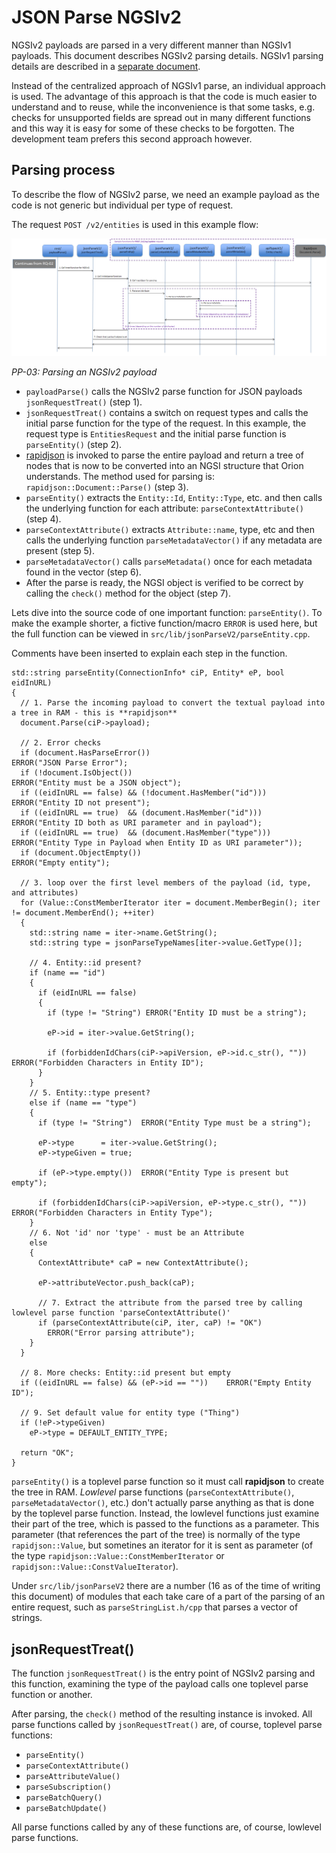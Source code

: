 # JSON Parse NGSIv2

NGSIv2 payloads are parsed in a very different manner than NGSIv1 payloads. This document describes NGSIv2 parsing details. NGSIv1 parsing details are described in a [separate document](jsonParse.md).

Instead of the centralized approach of NGSIv1 parse, an individual approach is used.
The advantage of this approach is that the code is much easier to understand and to reuse, while the inconvenience is that some tasks, e.g. checks for unsupported fields are spread out in many different functions and this way it is easy for some of these checks to be forgotten.
The development team prefers this second approach however.  

## Parsing process
To describe the flow of NGSIv2 parse, we need an example payload as the code is not generic but individual per type of request.

The request `POST /v2/entities` is used in this example flow:

<a name="flow-pp-03"></a>
![Parsing an NGSIv2 payload](images/Flow-PP-03.png)

_PP-03: Parsing an NGSIv2 payload_

* `payloadParse()` calls the NGSIv2 parse function for JSON payloads `jsonRequestTreat()` (step 1).
* `jsonRequestTreat()` contains a switch on request types and calls the initial parse function for the type of the request. In this example, the request type is `EntitiesRequest` and the initial parse function is `parseEntity()` (step 2).
* [rapidjson](http://rapidjson.org) is invoked to parse the entire payload and return a tree of nodes that is now to be converted into an NGSI structure that Orion understands.  The method used for parsing is: `rapidjson::Document::Parse()` (step 3).
* `parseEntity()` extracts the `Entity::Id`, `Entity::Type`, etc. and then calls the underlying function for each attribute: `parseContextAttribute()` (step 4).
* `parseContextAttribute()` extracts `Attribute::name`, type, etc and then calls the underlying function `parseMetadataVector()` if any metadata are present (step 5).
* `parseMetadataVector()` calls `parseMetadata()` once for each metadata found in the vector (step 6).
* After the parse is ready, the NGSI object is verified to be correct by calling the `check()` method for the object (step 7).

Lets dive into the source code of one important function: `parseEntity()`. To make the example shorter, a fictive function/macro `ERROR` is used here, but the full function can be viewed in `src/lib/jsonParseV2/parseEntity.cpp`.

Comments have been inserted to explain each step in the function.

```
std::string parseEntity(ConnectionInfo* ciP, Entity* eP, bool eidInURL)
{
  // 1. Parse the incoming payload to convert the textual payload into a tree in RAM - this is **rapidjson**
  document.Parse(ciP->payload);

  // 2. Error checks
  if (document.HasParseError())                             ERROR("JSON Parse Error");
  if (!document.IsObject())                                 ERROR("Entity must be a JSON object");
  if ((eidInURL == false) && (!document.HasMember("id")))   ERROR("Entity ID not present");
  if ((eidInURL == true)  && (document.HasMember("id")))    ERROR("Entity ID both as URI parameter and in payload");
  if ((eidInURL == true)  && (document.HasMember("type")))  ERROR("Entity Type in Payload when Entity ID as URI parameter"));
  if (document.ObjectEmpty())                               ERROR("Empty entity");

  // 3. loop over the first level members of the payload (id, type, and attributes)
  for (Value::ConstMemberIterator iter = document.MemberBegin(); iter != document.MemberEnd(); ++iter)
  {
    std::string name = iter->name.GetString();
    std::string type = jsonParseTypeNames[iter->value.GetType()];

    // 4. Entity::id present?
    if (name == "id")
    {
      if (eidInURL == false)
      {
        if (type != "String") ERROR("Entity ID must be a string");

        eP->id = iter->value.GetString();

        if (forbiddenIdChars(ciP->apiVersion, eP->id.c_str(), "")) ERROR("Forbidden Characters in Entity ID");
      }
    }
    // 5. Entity::type present?
    else if (name == "type")
    {
      if (type != "String")  ERROR("Entity Type must be a string");

      eP->type      = iter->value.GetString();
      eP->typeGiven = true;

      if (eP->type.empty())  ERROR("Entity Type is present but empty");

      if (forbiddenIdChars(ciP->apiVersion, eP->type.c_str(), "")) ERROR("Forbidden Characters in Entity Type");
    }
    // 6. Not 'id' nor 'type' - must be an Attribute
    else
    {
      ContextAttribute* caP = new ContextAttribute();
      
      eP->attributeVector.push_back(caP);

      // 7. Extract the attribute from the parsed tree by calling lowlevel parse function 'parseContextAttribute()'
      if (parseContextAttribute(ciP, iter, caP) != "OK")
        ERROR("Error parsing attribute");
    }
  }

  // 8. More checks: Entity::id present but empty
  if ((eidInURL == false) && (eP->id == ""))    ERROR("Empty Entity ID");

  // 9. Set default value for entity type ("Thing")
  if (!eP->typeGiven)
    eP->type = DEFAULT_ENTITY_TYPE;

  return "OK";
}
```

`parseEntity()` is a toplevel parse function so it must call **rapidjson** to create the tree in RAM. *Lowlevel* parse functions (`parseContextAttribute()`, `parseMetadataVector()`, etc.) don't actually parse anything as that is done by the toplevel parse function. Instead, the lowlevel functions just examine their part of the tree, which is passed to the functions as a parameter. This parameter (that references the part of the tree) is normally of the type `rapidjson::Value`, but sometines an iterator for it is sent as parameter (of the type `rapidjson::Value::ConstMemberIterator` or `rapidjson::Value::ConstValueIterator`).

Under `src/lib/jsonParseV2` there are a number (16 as of the time of writing this document) of modules that each take care of a part of the parsing of an entire request, such as `parseStringList.h/cpp` that parses a vector of strings.

## jsonRequestTreat()
The function `jsonRequestTreat()` is the entry point of NGSIv2 parsing and this function, examining the type of the payload calls one toplevel parse function or another.

After parsing, the `check()` method of the resulting instance is invoked. All parse functions called by `jsonRequestTreat()` are, of course, toplevel parse functions:

* `parseEntity()`
* `parseContextAttribute()`
* `parseAttributeValue()`
* `parseSubscription()`
* `parseBatchQuery()`
* `parseBatchUpdate()`

All parse functions called by any of these functions are, of course, lowlevel parse	functions.


